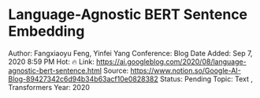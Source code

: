 # Language-Agnostic BERT Sentence Embedding

Author: Fangxiaoyu Feng, Yinfei Yang
Conference: Blog
Date Added: Sep 7, 2020 8:59 PM
Hot: 🔥
Link: https://ai.googleblog.com/2020/08/language-agnostic-bert-sentence.html
Source: https://www.notion.so/Google-AI-Blog-89427342c6d94b34b63acf10e0828382
Status: Pending
Topic: Text , Transformers
Year: 2020